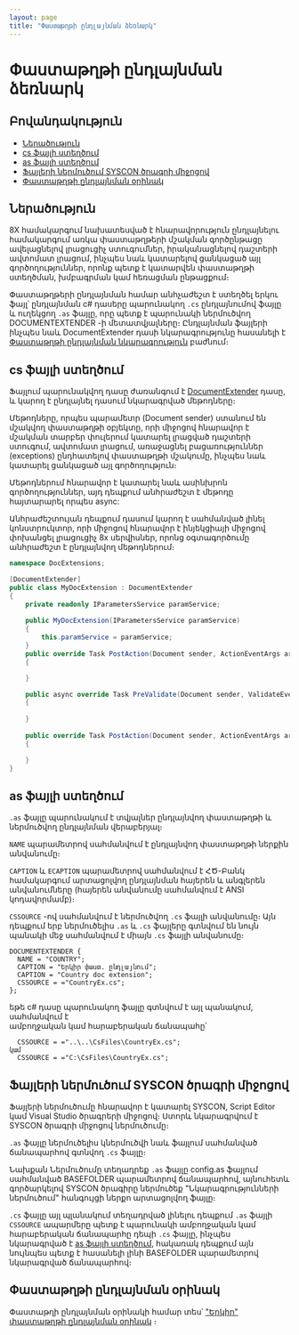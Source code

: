 ```yaml
---
layout: page
title: "Փաստաթղթի ընդլայնման ձեռնարկ" 
---
```


# Փաստաթղթի ընդլայնման ձեռնարկ



## Բովանդակություն
* [Ներածություն](#Ներածություն)
* [cs ֆայլի ստեղծում](#cs-ֆայլի-ստեղծում)
* [as ֆայլի ստեղծում](#as-ֆայլի-ստեղծում)
* [Ֆայլերի ներմուծում SYSCON ծրագրի միջոցով](#Ֆայլերի-ներմուծում-SYSCON-ծրագրի-միջոցով)
* [Փաստաթղթի ընդլայնման օրինակ](#փաստաթղթի-ընդլայնման-օրինակ)

## Ներածություն

8X համակարգում նախատեսված է հնարավորություն ընդլայնելու համակարգում առկա փաստաթղթերի մշակման գործընթացը ավելացնելով լրացուցիչ ստուգումներ, իրականացնելով դաշտերի ավտոմատ լրացում, ինչպես նաև կատարելով ցանկացած այլ գործողություններ, որոնք պետք է կատարվեն փաստաթղթի ստեղծման, խմբագրման կամ հեռացման ընթացքում։

Փաստաթղթերի ընդլայնման համար անհչաժեշտ է ստեղծել երկու ֆայլ՝ ընդլայնման c# դասերը պարունակող ```.cs``` ընդլայնումով ֆայլը և ուղեկցող ```.as``` ֆայլը, որը պետք է պարունակի ներմուծվող DOCUMENTEXTENDER -ի մետատվյալները։ Ընդլայնման ֆայլերի ինչպես նաև DocumentExtender դասի նկարագրությունը հասանելի է [Փաստաթղթի ընդլայնման նկարագրություն](document_extender.md) բաժնում։

## cs ֆայլի ստեղծում

Ֆայլում պարունակվող դասը ժառանգում է [DocumentExtender](document_extender.md) դասը, և կարող է ընդլայնել դասում նկարագրված մեթոդները։ 

Մեթոդները, որպես պարամետր (Document sender) ստանում են մշակվող փաստաթղթի օբյեկտը, որի միջոցով հնարավոր է մշակման տարբեր փուլերում կատարել լրացված դաշտերի ստուգում, ավտոմատ լրացում, առաջացնել բացառություններ (exceptions) ընդհատելով փաստաթղթի մշակումը, ինչպես նաև կատարել ցանկացած այլ գործողություն։ 

Մեթոդներում հնարավոր է կատարել նաև ասինխրոն գործողություններ, այդ դեպքում անհրաժեշտ է մեթոդը հայտարարել որպես async:

Անհրաժեշտույան դեպքում դասում կարող է սահմանված լինել կոնստրուկտոր, որի միջոցով հնարավոր է ինյեկցիայի միջոցով 
փոխանցել լրացուցիչ 8x սերվիսներ, որոնց օգտագործումը անհրաժեշտ է ընդլայնվող մեթոդներում։

```c#
namespace DocExtensions;

[DocumentExtender]
public class MyDocExtension : DocumentExtender
{
    private readonly IParametersService paramService;
     
    public MyDocExtension(IParametersService paramService)
    {
        this.paramService = paramService;
    }
    public override Task PostAction(Document sender, ActionEventArgs args)
    {

    }

    public async override Task PreValidate(Document sender, ValidateEventArgs args)
    {
        
    }
    
    public override Task PostAction(Document sender, ActionEventArgs args)
    {

    }
}
```

## as ֆայլի ստեղծում

```.as``` ֆայլը պարունակում է տվյալներ ընդլայնվող փաստաթղթի և ներմուծվող ընդլայնման վերաբերյալ։ 

```NAME``` պարամետրով սահմանվում է ընդլայնվող փաստաթղթի ներքին անվանումը։ 

```CAPTION``` և ```ECAPTION```  պարամետրով սահմանվում է ՀԾ-Բանկ համակարգում արտացոլվող ընդլայնման հայերեն և անգլերեն անվանումները (հայերեն անվանումը սահմանվում է ANSI կոդավորմամբ)։ 

```CSSOURCE``` -ով սահմանվում է ներմուծվող ```.cs``` ֆայլի անվանումը։ Այն դեպքում երբ ներմուծելիս ```.as``` և ```.cs``` ֆայլերը գտնվում են նույն պանակի մեջ սահմանվում է միայն ```.cs``` ֆայլի անվանումը։

```
DOCUMENTEXTENDER {
  NAME = "COUNTRY";
  CAPTION = "Երկիր փաստ. ընդլայնում";
  CAPTION = "Country doc extension";
  CSSOURCE = ="CountryEx.cs";
};
```

եթե c# դասը պարունակող ֆայլը գտնվում է այլ պանակում, սահմանվում է   
ամբողջական կամ հարաբերական ճանապահը՝

```
  CSSOURCE = ="..\..\CsFiles\CountryEx.cs";
կամ
  CSSOURCE = ="C:\CsFiles\CountryEx.cs";

```

## Ֆայլերի ներմուծում SYSCON ծրագրի միջոցով

Ֆայլերի ներմուծումը հնարավոր է կատարել SYSCON, Script Editor կամ Visual Studio ծրագրերի միջոցով։ Ստորև նկարագրվում է SYSCON ծրագրի միջոցով ներմուծումը։

```.as``` ֆայլը ներմուծելիս կներմուծվի նաև ֆայլում սահմանված ճանապարհով գտնվող ```.cs``` ֆայլը։

Նախքան Ներմուծումը տեղադրեք ```.as``` ֆայլը config.as ֆայլում սահմանված BASEFOLDER պարամետրով ճանապարհով, այնուհետև գործարկելով SYSCON ծրագիրը ներմուծեք "Նկարագրությունների ներմուծում" հանգույցի ներքո արտացոլվող ֆայլը։

```.cs``` ֆայլը այլ պլանակում տեղադրված լինելու դեպքում ```.as``` ֆայլի ```CSSOURCE``` ապարմերը պետք է պարունակի ամբողջական կամ հարաբերական ճանապարհը դեպի  ```.cs```  ֆայլը, ինչպես նկարագրված է [as ֆայլի ստեղծում](#as-ֆայլի-ստեղծում), հակառակ դեպքում այն նույնպես պետք է հասանելի լինի BASEFOLDER պարամետրով նկարագրված ճանապարհով։

## Փաստաթղթի ընդլայնման օրինակ

Փաստաթղի ընդլայնման օրինակի համար տես՝ ["Երկիր" փաստաթղթի ընդլայնման օրինակ](../examples/document_extender_guide_country.md)
։

